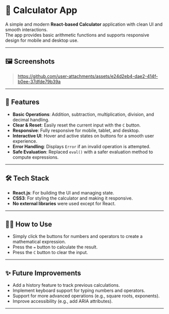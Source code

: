 # 🧮 Calculator App

A simple and modern **React-based Calculator** application with clean UI and smooth interactions.  
The app provides basic arithmetic functions and supports responsive design for mobile and desktop use.

---

## 🖼️ Screenshots

> https://github.com/user-attachments/assets/e24d2eb4-dae2-414f-b0ee-37dfde79b39a

---

## 🚀 Features

- **Basic Operations**: Addition, subtraction, multiplication, division, and decimal handling.
- **Clear & Reset**: Easily reset the current input with the `C` button.
- **Responsive**: Fully responsive for mobile, tablet, and desktop.
- **Interactive UI**: Hover and active states on buttons for a smooth user experience.
- **Error Handling**: Displays `Error` if an invalid operation is attempted.
- **Safe Evaluation**: Replaced `eval()` with a safer evaluation method to compute expressions.

---

## 🛠️ Tech Stack

- **React.js**: For building the UI and managing state.
- **CSS3**: For styling the calculator and making it responsive.
- **No external libraries** were used except for React.

---

## 🧑‍💻 How to Use

- Simply click the buttons for numbers and operators to create a mathematical expression.
- Press the `=` button to calculate the result.
- Press the `C` button to clear the input.

---


## ✨ Future Improvements

- Add a history feature to track previous calculations.
- Implement keyboard support for typing numbers and operators.
- Support for more advanced operations (e.g., square roots, exponents).
- Improve accessibility (e.g., add ARIA attributes).

---
